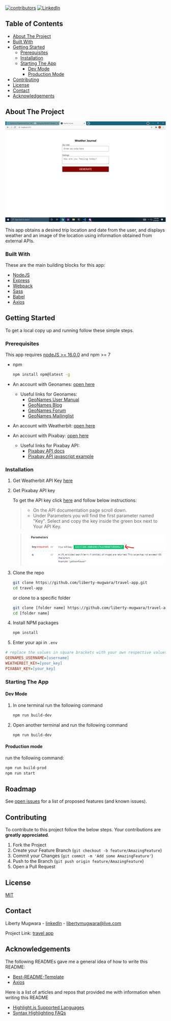 [![contributors][contributors-shield]][contributors-url]
[![LinkedIn][linkedin-shield]][linkedin-url]

<!-- TABLE OF CONTENTS -->

## Table of Contents

- [About The Project](#about-the-project)
- [Built With](#built-with)
- [Getting Started](#getting-started)
  - [Prerequisites](#prerequisites)
  - [Installation](#installation)
  - [Starting The App](#starting-the-app)
    - [Dev Mode](#dev-mode)
    - [Production Mode](#production-mode)
- [Contributing](#contributing)
- [License](#license)
- [Contact](#contact)
- [Acknowledgements](#acknowledgements)

<!-- ABOUT THE PROJECT -->

## About The Project

[![Travel App screenshot][product-screenshot]](https://mugs-travel-app.herokuapp.com)

This app obtains a desired trip location and date from the user, and displays weather and an image of the location using information obtained from external APIs.

### Built With

These are the main building blocks for this app:

- [NodeJS](https://nodejs.org/)
- [Express](https://expressjs.com/)
- [Webpack](https://webpack.js.org/)
- [Sass](https://sass-lang.com/)
- [Babel](https://babeljs.io/)
- [Axios](https://github.com/axios/axios)

<!-- GETTING STARTED -->

## Getting Started

To get a local copy up and running follow these simple steps.

### Prerequisites

This app requires [nodeJS >= 16.0.0](https://nodejs.org/en/download/current/) and npm >= 7

- npm
  ```sh
  npm install npm@latest -g
  ```
- An account with Geonames: [open here](http://www.geonames.org/login)

  - Useful links for Geonames:
    - [GeoNames User Manual](http://www.geonames.org/manual.html)
    - [GeoNames Blog](http://geonames.wordpress.com)
    - [GeoNames Forum](http://forum.geonames.org)
    - [GeoNames Mailinglist](http://groups.google.com/group/geonames)

- An account with Weatherbit: [open here](https://www.weatherbit.io/account/create)
- An account with Pixabay: [open here](https://pixabay.com/)
  - Useful links for Pixabay API:
    - [Pixabay API docs](https://pixabay.com/api/docs/)
    - [Pixabay API javascript example](https://pixabay.com/api/docs/#api_javascript_example)

### Installation

1. Get Weatherbit API Key [here](https://www.weatherbit.io/account/dashboard)
2. Get Pixabay API key

   To get the API key click [here](https://pixabay.com/api/docs/) and follow below instructions:

   > - On the API documentation page scroll down.
   > - Under Parameters you will find the first parameter named "Key". Select and copy the key inside the green box next to Your API Key.

   > [![Pixabay API Key screenshot][pixabay-screenshot]](#installation)

3. Clone the repo
   ```sh
   git clone https://github.com/liberty-mugwara/travel-app.git
   cd travel-app
   ```
   or clone to a specific folder
   ```sh
   git clone [folder name] https://github.com/liberty-mugwara/travel-app.git
   cd [folder name]
   ```
4. Install NPM packages

   ```sh
   npm install
   ```

5. Enter your api in `.env`

```ini
# replace the values in square brackets with your own respective values
GEONAMES_USERNAME=[username]
WEATHERBIT_KEY=[your_key]
PIXABAY_KEY=[your_key]
```

### Starting The App

#### Dev Mode

1. In one terminal run the following command

   ```sh
   npm run build-dev
   ```

2. Open another terminal and run the following command
   ```sh
   npm run build-dev
   ```

#### Production mode

run the following command:

```sh
npm run build-prod
npm run start
```

<!-- ROADMAP -->

## Roadmap

See [open issues](https://github.com/liberty-mugwara/travel-app/issues) for a list of proposed features (and known issues).

<!-- CONTRIBUTING -->

## Contributing

To contribute to this project follow the below steps. Your contributions are **greatly appreciated**.

1. Fork the Project
2. Create your Feature Branch (`git checkout -b feature/AmazingFeature`)
3. Commit your Changes (`git commit -m 'Add some AmazingFeature'`)
4. Push to the Branch (`git push origin feature/AmazingFeature`)
5. Open a Pull Request

<!-- LICENSE -->

## License

[MIT](LICENSE.txt)

<!-- CONTACT -->

## Contact

Liberty Mugwara - [linkedIn][linkedin-url] - libertymugwara@live.com

Project Link: [travel app](https://github.com/liberty-mugwara/travel-app)

<!-- ACKNOWLEDGEMENTS -->

## Acknowledgements

The following READMEs gave me a general idea of how to write this README:

- [Best-README-Template](https://github.com/othneildrew/Best-README-Template/master/README.md)
- [Axios](https://github.com/axios/axios/blob/master/README.md)

Here is a list of articles and repos that provided me with information when writing this README

- [Highlight.js Supported Languages][highlightjs-supported-lang-url]
- [Syntax Highlighting FAQs][syntax-highlighting-faq-url]

<!-- MARKDOWN Links -->

[contributors-shield]: https://img.shields.io/github/contributors/liberty-mugwara/travel-app.svg?style=flat-square
[contributors-url]: https://github.com/liberty-mugwara/travel-app/graphs/contributors
[linkedin-shield]: https://img.shields.io/badge/-LinkedIn-black.svg?style=flat-square&logo=linkedin&colorB=555
[highlightjs-supported-lang-url]: https://github.com/highlightjs/highlight.js/blob/main/SUPPORTED_LANGUAGES.md
[syntax-highlighting-faq-url]: https://meta.stackexchange.com/questions/184108/what-is-syntax-highlighting-and-how-does-it-work
[linkedin-url]: https://linkedin.com/in/liberty-mugwara
[product-screenshot]: src/assets/project.png
[pixabay-screenshot]: src/assets/pixabay-api-key.png
